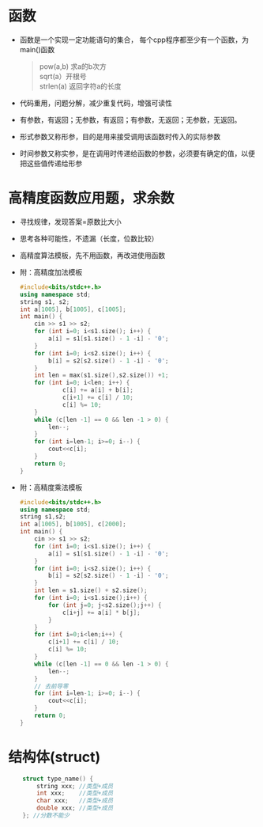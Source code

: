 # 函数
- 函数是一个实现一定功能语句的集合， 每个cpp程序都至少有一个函数，为main()函数

    > pow(a,b) 求a的b次方  
    > sqrt(a）开根号  
    > strlen(a) 返回字符a的长度  

- 代码重用，问题分解，减少重复代码，增强可读性

- 有参数，有返回；无参数，有返回；有参数，无返回；无参数，无返回。

- 形式参数又称形参，目的是用来接受调用该函数时传入的实际参数

- 时间参数又称实参，是在调用时传递给函数的参数，必须要有确定的值，以便把这些值传递给形参


# 高精度函数应用题，求余数
- 寻找规律，发现答案=原数比大小
- 思考各种可能性，不遗漏（长度，位数比较）
- 高精度算法模板，先不用函数，再改进使用函数
- 附：高精度加法模板

    ```c++
    #include<bits/stdc++.h>
    using namespace std;
    string s1, s2;
    int a[1005], b[1005], c[1005];
    int main() {
        cin >> s1 >> s2;
        for (int i=0; i<s1.size(); i++) {
            a[i] = s1[s1.size() - 1 -i] - '0';
        }
        for (int i=0; i<s2.size(); i++) {
            b[i] = s2[s2.size() - 1 -i] - '0';
        }
        int len = max(s1.size(),s2.size()) +1;
        for (int i=0; i<len; i++) {
                c[i] += a[i] + b[i];
                c[i+1] += c[i] / 10;
                c[i] %= 10;
        }
        while (c[len -1] == 0 && len -1 > 0) {
            len--;
        }
        for (int i=len-1; i>=0; i--) {
            cout<<c[i];
        }
        return 0;
    }
    ```
- 附：高精度乘法模板

    ```c++
    #include<bits/stdc++.h>
    using namespace std;
    string s1,s2;
    int a[1005], b[1005], c[2000];
    int main() {
        cin >> s1 >> s2;
        for (int i=0; i<s1.size(); i++) {
            a[i] = s1[s1.size() - 1 -i] - '0';
        }
        for (int i=0; i<s2.size(); i++) {
            b[i] = s2[s2.size() - 1 -i] - '0';
        }
        int len = s1.size() + s2.size();
        for (int i=0; i<s1.size();i++) {
            for (int j=0; j<s2.size();j++) {
                c[i+j] += a[i] * b[j];
            }
        }
        for (int i=0;i<len;i++) {
            c[i+1] += c[i] / 10;
            c[i] %= 10;
        }
        while (c[len -1] == 0 && len -1 > 0) {
            len--;
        }
        // 去前导零
        for (int i=len-1; i>=0; i--) {
            cout<<c[i];
        }
        return 0;
    }
    ```
# 结构体(struct)
```c++
    struct type_name() {
        string xxx; //类型+成员
        int xxx;    //类型+成员
        char xxx;   //类型+成员
        double xxx; //类型+成员
    }; //分数不能少
```




 

